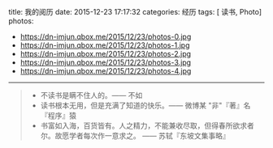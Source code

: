 title: 我的阅历
date: 2015-12-23 17:17:32
categories: 经历
tags: [ 读书, Photo]
photos: 
- https://dn-imjun.qbox.me/2015/12/23/photos-0.jpg 
- https://dn-imjun.qbox.me/2015/12/23/photos-1.jpg 
- https://dn-imjun.qbox.me/2015/12/23/photos-2.jpg 
- https://dn-imjun.qbox.me/2015/12/23/photos-3.jpg 
- https://dn-imjun.qbox.me/2015/12/23/photos-4.jpg 
---
> - 不读书是瞒不住人的。—— 不如
> - 读书根本无用，但是充满了知道的快乐。—— 微博某 "非"『著』名『程序』猿
> - 书富如入海，百货皆有。人之精力，不能兼收尽取，但得春所欲求者尔。故愿学者每次作一意求之。 —— 苏轼『东坡文集事略』
